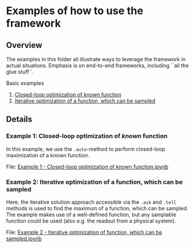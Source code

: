 # Examples of how to use the framework

## Overview
The examples in this folder all illustrate ways to leverage the framework in actual situations. Emphasis is on 
end-to-end frameworks, including ``all the glue stuff´´. 

Basic examples
1. [Closed-loop optimization of _known_ function](#Example-1:-Closed-loop-optimization-of-_known_-function)
2. [Iterative optimization of a function, which can be sampled](#Example-2:-Iterative-optimization-of-a-function,-which-can-be-sampled)

## Details

### Example 1: Closed-loop optimization of _known_ function
In this example, we use the `.auto`-method to perform closed-loop maximization of a known function.

File: [Example 1 - Closed-loop optimization of known function.ipynb](Example-1---Closed-loop-optimization-of-known-function.ipynb)

### Example 2: Iterative optimization of a function, which can be sampled
Here, the iterative solution approach accessible via the `.ask` and `.tell` methods is used to find the maximum of a function, which can be sampled. The example makes use of a well-defined function, but any samplable function could be used (also e.g. the readout from a physical system).

File: [Example 2 - Iterative optimization of function, which can be sampled.ipynb](examples/Example-2---Iterative-optimization-of-function,-which-can-be-sampled.ipynb)